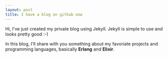 ```yaml
---
layout: post
title: I have a blog on github now
---
```


Hi, I've just created my private blog using Jekyll. Jekyll is simple to use and looks pretty good :-)

In this blog, I'll share with you something about my favoriate projects and programming languages, basically **Erlang** and **Elixir**.


